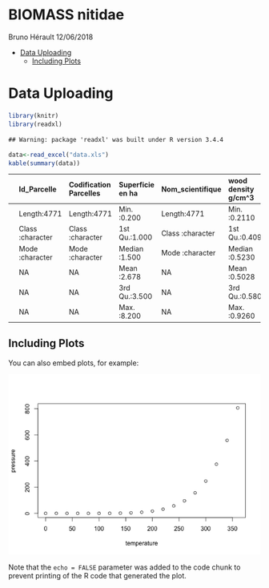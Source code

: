 BIOMASS nitidae
================
Bruno Hérault
12/06/2018

-   [Data Uploading](#data-uploading)
    -   [Including Plots](#including-plots)

Data Uploading
==============

``` r
library(knitr)
library(readxl)
```

    ## Warning: package 'readxl' was built under R version 3.4.4

``` r
data<-read_excel("data.xls")
kable(summary(data))
```

|     | Id\_Parcelle     | Codification Parcelles | Superficie en ha | Nom\_scientifique | wood density g/cm^3 |     DHP\_cm     |
|-----|:-----------------|:-----------------------|:-----------------|:------------------|:--------------------|:---------------:|
|     | Length:4771      | Length:4771            | Min. :0.200      | Length:4771       | Min. :0.2110        |   Min. : 7.006  |
|     | Class :character | Class :character       | 1st Qu.:1.000    | Class :character  | 1st Qu.:0.4090      | 1st Qu.: 23.000 |
|     | Mode :character  | Mode :character        | Median :1.500    | Mode :character   | Median :0.5230      | Median : 35.500 |
|     | NA               | NA                     | Mean :2.678      | NA                | Mean :0.5028        |  Mean : 42.478  |
|     | NA               | NA                     | 3rd Qu.:3.500    | NA                | 3rd Qu.:0.5800      | 3rd Qu.: 55.000 |
|     | NA               | NA                     | Max. :8.200      | NA                | Max. :0.9260        |  Max. :222.930  |

Including Plots
---------------

You can also embed plots, for example:

![](Biomass_files/figure-markdown_github/pressure-1.png)

Note that the `echo = FALSE` parameter was added to the code chunk to prevent printing of the R code that generated the plot.
